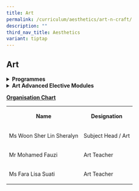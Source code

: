 ```yaml
---
title: Art
permalink: /curriculum/aesthetics/art-n-craft/
description: ""
third_nav_title: Aesthetics
variant: tiptap
---
```

<h2>Art</h2>
<div data-type="detailGroup" class="isomer-accordion-group isomer-accordion isomer-accordion-white">
<details class="isomer-details">
<summary><strong>Programmes</strong>
</summary>
<div data-type="detailsContent" class="isomer-details-content">
<p><strong>Sec 1 Level – Full Subject Based Banding (FSBB)</strong>
</p>
<p>Sec 1 students will be introduced to the field of Drawing and explore
it as a method of ideation and visualisation. To broaden students’ interest
in other areas of Art, there will be learning journeys to Art museums to
give students a broader understanding of Art.</p>
<p><strong>Sec 2 Level - Full Subject Based Banding (FSBB)</strong>
</p>
<p>Sec 2 students will learn to paint and also learn more about Artists and
their famous Artworks. The major project for the year will be on Animation.
Students will create their own 30 second animation that allows them to
express their original ideas.</p>
<p></p>
<p><strong>Sec 3 Level</strong>
</p>
<p>All 3 streams will be offered Art. For all Sec 3 Art classes, numbers
will be capped at 20 students. All students will follow the national curriculum
stipulated by SEAB.</p>
<p></p>
<p></p>
<p><strong>Sec 4 Level</strong>
</p>
<p>Students are sitting for this year’s GCE Art Syllabus T (6128) and in
this final lap, they concentrate on preparing for their portfolio and working
towards perfecting their research, drawings, and creativity skills. At
the end of this year, students will get to be in touch with the various
forms of art such as acrylic painting, charcoal drawing, papercut and assemblage
art.</p>
<p><strong>Art Enrichment:</strong>
</p>
<p>We believe the classroom is not the only way to understand and learn about
art. Hence, the Art Unit has incorporated artist workshops (like the images
of the ceramic workshop below) and visits to the Esplanade to enhance students'
knowledge of the Arts in Singapore.</p>
<div class="isomer-image-wrapper">
<img style="width: 45%;" height="auto" width="100%" src="/images/CeramicsMrAhmad01.jpg">
</div>
<div class="isomer-image-wrapper">
<img style="width: 45%;" height="auto" width="100%" src="/images/CeramicsMrAhmad02.jpg">
</div>
<div class="isomer-image-wrapper">
<img style="width: 45%;" height="auto" width="100%" src="/images/CeramicsMrAhmad03.jpg">
</div>
</div>
</details>
</div>
<div data-type="detailGroup" class="isomer-accordion-group isomer-accordion isomer-accordion-white">
<details class="isomer-details">
<summary><strong>Art Advanced Elective Modules</strong>
</summary>
<div data-type="detailsContent" class="isomer-details-content">
<p><strong><u>Ideas for Design @Temasek Polytechnic</u></strong>
<br>Our students visited Temasek Polytechnic for the Ideas for Design AEM
in 2022. This group was a mix of Art students and other students who were
just interested in the AEM. These students refreshed their learning in
the basics of Art before up-cycling a found object into an artwork. Our
students also went on a tour of the Design School in Temasek Polytechnic
and learned about the courses available. Our students were very impressed
with the projects that Temasek Polytechnic students had participated in.
All in all, our students found this AEM valuable because it gave them the
time to conceptualise their own unique approach to creating artwork in
a leisurely way and also think about what they wanted to do to further
their education.</p>
<p><strong><u>The ABCs of Making Games - Logic, Art &amp; User Experience</u></strong>
</p>
<p>Working from concept to prototype for a playable 2D game, 19 Secondary
Three art students spent four days of their March school holidays designing
an interactive game at Nanyang Polytechnic.</p>
<p>From understanding user experience, interactive design to crafting a good
gaming experience, the students had fun learning these valuable new skills
and applying the knowledge gained from the lecturers. The workshop, which
was specially designed to engage and inspire secondary school students,
helped the students discover new strengths and interest. It also provided
an authentic learning experience that would help them make a more well-informed
decision on their post-secondary options.</p>
</div>
</details>
</div>
<p><strong><u>Organisation Chart</u></strong>
</p>
<table style="minWidth: 50px">
<colgroup>
<col>
<col>
</colgroup>
<tbody>
<tr>
<th rowspan="1" colspan="1">
<p>Name</p>
</th>
<th rowspan="1" colspan="1">
<p>Designation</p>
</th>
</tr>
<tr>
<td rowspan="1" colspan="1">
<p>Ms Woon Sher Lin Sheralyn</p>
</td>
<td rowspan="1" colspan="1">
<p>Subject Head / Art</p>
</td>
</tr>
<tr>
<td rowspan="1" colspan="1">
<p>Mr Mohamed Fauzi&nbsp;</p>
</td>
<td rowspan="1" colspan="1">
<p>Art Teacher&nbsp;</p>
</td>
</tr>
<tr>
<td rowspan="1" colspan="1">
<p>Ms Fara Lisa Suati</p>
</td>
<td rowspan="1" colspan="1">
<p>Art Teacher</p>
</td>
</tr>
</tbody>
</table>
<p></p>